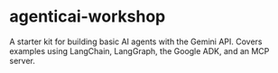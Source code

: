 # agenticai-workshop
A starter kit for building basic AI agents with the Gemini API. Covers examples using LangChain, LangGraph, the Google ADK, and an MCP server.
